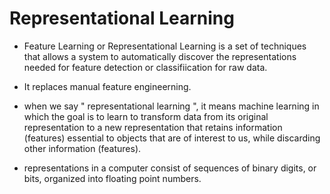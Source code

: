 # Representational Learning

- Feature Learning or Representational Learning is a set of techniques that allows a system to automatically discover the representations needed for feature detection or classifiication for raw data.

- It replaces manual feature engineerning.

- when we say " representational learning ", it means machine learning in which the goal is to learn to transform data from its original representation to a new representation that retains information (features) essential to objects that are of interest to us, while discarding other information (features).

- representations in a computer consist of sequences of binary digits, or bits, organized into floating point numbers.
